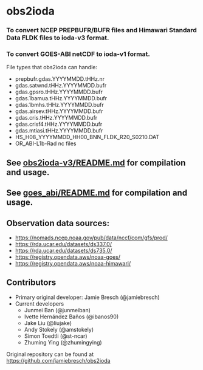 # obs2ioda

### To convert NCEP PREPBUFR/BUFR files and Himawari Standard Data FLDK files to ioda-v3 format.  

### To convert GOES-ABI netCDF to ioda-v1 format.  

File types that obs2ioda can handle:  
* prepbufr.gdas.YYYYMMDD.tHHz.nr  
* gdas.satwnd.tHHz.YYYYMMDD.bufr  
* gdas.gpsro.tHHz.YYYYMMDD.bufr  
* gdas.1bamua.tHHz.YYYYMMDD.bufr  
* gdas.1bmhs.tHHz.YYYYMMDD.bufr  
* gdas.airsev.tHHz.YYYYMMDD.bufr  
* gdas.cris.tHHz.YYYYMMDD.bufr  
* gdas.crisf4.tHHz.YYYYMMDD.bufr  
* gdas.mtiasi.tHHz.YYYYMMDD.bufr  
* HS_H08_YYYYMMDD_HH00_BNN_FLDK_R20_S0210.DAT  
* OR_ABI-L1b-Rad nc files  

## See [obs2ioda-v3/README.md](https://github.com/NCAR/obs2ioda/blob/main/obs2ioda-v3/README.md) for compilation and usage.

## See [goes_abi/README.md](https://github.com/NCAR/obs2ioda/blob/main/goes_abi/README.md) for compilation and usage.

## Observation data sources:
* https://nomads.ncep.noaa.gov/pub/data/nccf/com/gfs/prod/
* https://rda.ucar.edu/datasets/ds337.0/
* https://rda.ucar.edu/datasets/ds735.0/
* https://registry.opendata.aws/noaa-goes/
* https://registry.opendata.aws/noaa-himawari/

## Contributors
* Primary original developer: Jamie Bresch (@jamiebresch)
* Current developers
  * Junmei Ban (@junmeiban)  
  * Ivette Hernández Baños (@ibanos90)
  * Jake Liu (@liujake)
  * Andy Stokely (@amstokely)
  * Simon Toedtli (@st-ncar)
  * Zhuming Ying (@zhumingying)

Original repository can be found at https://github.com/jamiebresch/obs2ioda
